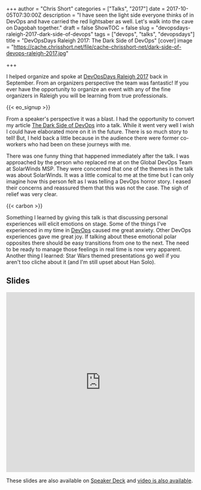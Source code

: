 +++
author = "Chris Short"
categories = ["Talks", "2017"]
date = 2017-10-05T07:30:00Z
description = "I have seen the light side everyone thinks of in DevOps and have carried the red lightsaber as well. Let's walk into the cave on Dagobah together."
draft = false
ShowTOC = false
slug = "devopsdays-raleigh-2017-dark-side-of-devops"
tags = ["devops", "talks", "devopsdays"]
title = "DevOpsDays Raleigh 2017: The Dark Side of DevOps"
[cover]
image = "https://cache.chrisshort.net/file/cache-chrisshort-net/dark-side-of-devops-raleigh-2017.jpg"

+++

I helped organize and spoke at [DevOpsDays Raleigh 2017](https://www.devopsdays.org/events/2017-raleigh/welcome/) back in September. From an organizers perspective the team was fantastic! If you ever have the opportunity to organize an event with any of the fine organizers in Raleigh you will be learning from true professionals.

{{< eo_signup >}}

From a speaker's perspective it was a blast. I had the opportunity to convert my article [The Dark Side of DevOps](/the-dark-side-of-devops/) into a talk. While it went very well I wish I could have elaborated more on it in the future. There is so much story to tell! But, I held back a little because in the audience there were former co-workers who had been on these journeys with me.

There was one funny thing that happened immediately after the talk. I was approached by the person who replaced me at on the Global DevOps Team at SolarWinds MSP. They were concerned that one of the themes in the talk was about SolarWinds. It was a little comical to me at the time but I can only imagine how this person felt as I was telling a DevOps horror story. I eased their concerns and reassured them that this was not the case. The sigh of relief was very clear.

{{< carbon >}}

Something I learned by giving this talk is that discussing personal experiences will elicit emotions on stage. Some of the things I've experienced in my time in [DevOps](https://devopsish.com) caused me great anxiety. Other DevOps experiences gave me great joy. If talking about these emotional polar opposites there should be easy transitions from one to the next. The need to be ready to manage those feelings in real time is now very apparent. Another thing I learned: Star Wars themed presentations go well if you aren't too cliche about it (and I'm still upset about Han Solo).

## Slides

<embed src="https://cache.chrisshort.net/file/cache-chrisshort-net/The%20Dark%20Side%20of%20DevOps.pdf" width="100%" height="480" alt="pdf" />

These slides are also available on [Speaker Deck](https://speakerdeck.com/chrisshort/the-dark-side-of-devops) and [video is also available](/video-devopsdays-raleigh-2017/).
